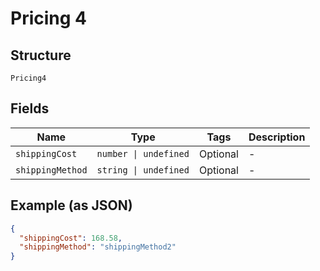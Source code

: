 
# Pricing 4

## Structure

`Pricing4`

## Fields

| Name | Type | Tags | Description |
|  --- | --- | --- | --- |
| `shippingCost` | `number \| undefined` | Optional | - |
| `shippingMethod` | `string \| undefined` | Optional | - |

## Example (as JSON)

```json
{
  "shippingCost": 168.58,
  "shippingMethod": "shippingMethod2"
}
```


